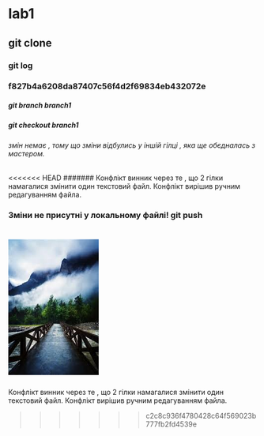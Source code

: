 # lab1
## git clone
### git log
### f827b4a6208da87407c56f4d2f69834eb432072e
##### git branch branch1
##### git checkout branch1
###### змін немає , тому що зміни відбулись у іншій гілці , яка ще обєдналась з мастером.
<<<<<<< HEAD
####### Конфлікт винник через те , що 2 гілки намагалися змінити один текстовий файл. Конфлікт вирішив ручним редагуванням файла. 
### Зміни не присутні у локальному файлі! git push
![alt text](lab_1/index.jpeg)​
=======
Конфлікт винник через те , що 2 гілки намагалися змінити один текстовий файл. Конфлікт вирішив ручним редагуванням файла. 
>>>>>>> c2c8c936f4780428c64f569023b777fb2fd4539e
